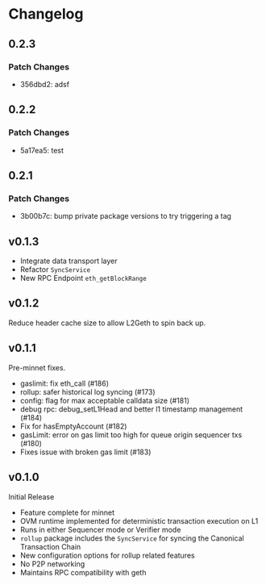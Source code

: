 # Changelog

## 0.2.3

### Patch Changes

- 356dbd2: adsf

## 0.2.2

### Patch Changes

- 5a17ea5: test

## 0.2.1

### Patch Changes

- 3b00b7c: bump private package versions to try triggering a tag

## v0.1.3

- Integrate data transport layer
- Refactor `SyncService`
- New RPC Endpoint `eth_getBlockRange`

## v0.1.2

Reduce header cache size to allow L2Geth to spin back up.

## v0.1.1

Pre-minnet fixes.

- gaslimit: fix eth_call (#186)
- rollup: safer historical log syncing (#173)
- config: flag for max acceptable calldata size (#181)
- debug rpc: debug_setL1Head and better l1 timestamp management (#184)
- Fix for hasEmptyAccount (#182)
- gasLimit: error on gas limit too high for queue origin sequencer txs (#180)
- Fixes issue with broken gas limit (#183)

## v0.1.0

Initial Release

- Feature complete for minnet
- OVM runtime implemented for deterministic transaction execution on L1
- Runs in either Sequencer mode or Verifier mode
- `rollup` package includes the `SyncService` for syncing the Canonical
  Transaction Chain
- New configuration options for rollup related features
- No P2P networking
- Maintains RPC compatibility with geth
